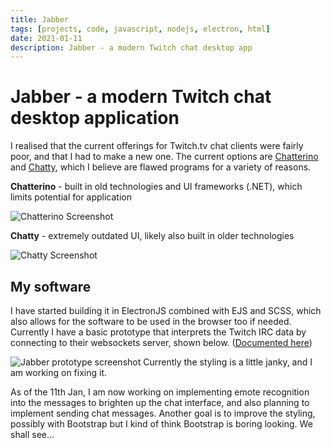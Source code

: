 ```yaml
---
title: Jabber
tags: [projects, code, javascript, nodejs, electron, html]
date: 2021-01-11
description: Jabber - a modern Twitch chat desktop app
---
```

# Jabber - a modern Twitch chat desktop application

I realised that the current offerings for Twitch.tv chat clients were fairly poor, and that I had to make a new one. The current options are [Chatterino](https://chatterino.com/) and [Chatty](http://chatty.github.io/), which I believe are flawed programs for a variety of reasons.

**Chatterino** - built in old technologies and UI frameworks (.NET), which limits potential for application

![Chatterino Screenshot](https://chatterino.com/img/screenshot-3.png)

**Chatty** - extremely outdated UI, likely also built in older technologies

![Chatty Screenshot](http://chatty.github.io/img/stuff.png)

## My software
I have started building it in ElectronJS combined with EJS and SCSS, which also allows for the software to be used in the browser too if needed. Currently I have a basic prototype that interprets the Twitch IRC data by connecting to their websockets server, shown below. ([Documented here](https://dev.twitch.tv/docs/irc)) 

![Jabber prototype screenshot](../assets/img/jabber-proto.PNG)
Currently the styling is a little janky, and I am working on fixing it.

As of the 11th Jan, I am now working on implementing emote recognition into the messages to brighten up the chat interface, and also planning to implement sending chat messages. Another goal is to improve the styling, possibly with Bootstrap but I kind of think Bootstrap is boring looking. We shall see...
